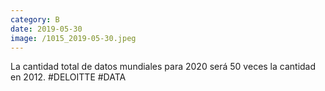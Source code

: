 ```yaml
--- 
category: B 
date: 2019-05-30 
image: /1015_2019-05-30.jpeg 
--- 
```


La cantidad total de datos mundiales para 2020 será 50 veces la cantidad en 2012. #DELOITTE #DATA